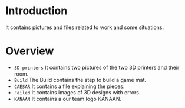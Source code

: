 # Introduction #
It contains pictures and files related to work and some situations.


# Overview #
- `3D printers` It contains two pictures of the two 3D printers and their room.
- `Build` The Build contains the step to build a game mat.
- `CAESAR` It contains a file explaining the pieces.
- `Failed` It contains images of 3D designs with errors.
- `KANAAN` It contains a our team logo KANAAN.
